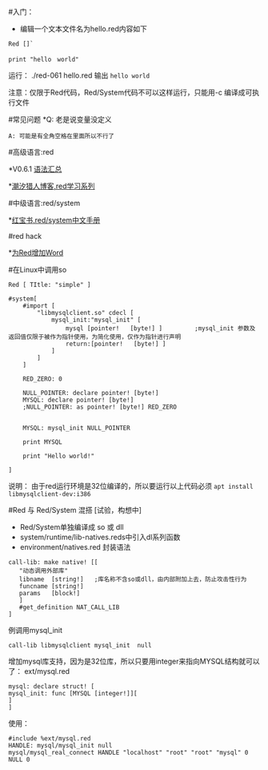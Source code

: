 #入门：
* 编辑一个文本文件名为hello.red内容如下

```
Red []`

print "hello　world"
```
运行：
./red-061  hello.red 
输出
```hello world```

注意：仅限于Red代码，Red/System代码不可以这样运行，只能用-c 编译成可执行文件

#常见问题
*Q: 老是说变量没定义
 ```
 A: 可能是有全角空格在里面所以不行了
 ``` 


#高级语言:red   

*V0.6.1 [语法汇总](https://github.com/red/red/wiki/%E8%AF%AD%E6%B3%95%E7%BB%93%E6%9E%840.6.1)

*[潮汐猎人博客,red学习系列](http://www.bitbegin.com/)

#中级语言:red/system

*[红宝书,red/system中文手册](https://qwy.gitbooks.io/redbook/content/reds.html)

#red hack

*[为Red增加Word](https://github.com/red/red/wiki/Red.Hack.Add.Word)

#在Linux中调用so
```
Red [ TItle: "simple" ]

#system[
	#import [
		"libmysqlclient.so" cdecl [
			mysql_init:"mysql_init" [
				mysql [pointer!   [byte!] ]			;mysql_init 参数及返回值仅限于被作为指针使用，为简化使用，仅作为指针进行声明
				return:[pointer!   [byte!] ]
			]
		]
	]

	RED_ZERO: 0

	NULL_POINTER: declare pointer! [byte!]
	MYSQL: declare pointer! [byte!]
	;NULL_POINTER: as pointer! [byte!] RED_ZERO


	MYSQL: mysql_init NULL_POINTER

	print MYSQL

	print "Hello world!"

]
```
说明：
由于red运行环境是32位编译的，所以要运行以上代码必须
```apt install libmysqlclient-dev:i386``` 

#Red 与  Red/System 混搭 [试验，构想中]
* Red/System单独编译成 so 或 dll
* system/runtime/lib-natives.reds中引入dl系列函数
* environment/natives.red 封装语法
```
call-lib: make native! [[
   "动态调用外部库"
   libname  [string!]   ;库名称不含so或dll，由内部附加上去，防止攻击性行为
   funcname [string!]
   params   [block!]
   ]
   #get_definition NAT_CALL_LIB
]
```
例调用mysql_init
```
call-lib libmysqlclient mysql_init  null
```

增加mysql库支持，因为是32位库，所以只要用integer来指向MYSQL结构就可以了：
ext/mysql.red
```
mysql: declare struct! [
mysql_init: func [MYSQL [integer!]][
]
]
```

使用：
```
#include %ext/mysql.red
HANDLE: mysql/mysql_init null
mysql/mysql_real_connect HANDLE "localhost" "root" "root" "mysql" 0 NULL 0 
```